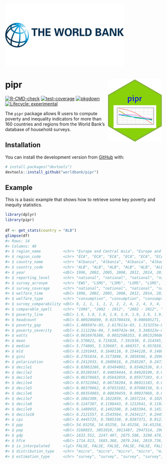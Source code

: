
<!-- README.md is generated from README.Rmd. Please edit that file -->

<a href = "https://worldbank.github.io/pipr"><img src = 'man/figures/World-Bank-logo.jpeg' style="height:200px;"/></a>

# pipr <a href='https://worldbank.github.io/pipr/index.html'><img src='man/figures/baseplot.png' align="right" style="float:right; height:200px;"/></a>

<!-- badges: start -->

[![R-CMD-check](https://github.com/worldbank/pipr/workflows/R-CMD-check/badge.svg)](https://github.com/worldbank/pipr/actions?workflow=R-CMD-check)
[![test-coverage](https://github.com/worldbank/pipr/workflows/test-coverage/badge.svg)](https://github.com/worldbank/pipr/actions)
[![pkgdown](https://github.com/worldbank/pipr/workflows/pkgdown/badge.svg)](https://github.com/worldbank/pipr/actions)
[![Lifecycle:
experimental](https://img.shields.io/badge/lifecycle-experimental-orange.svg)](https://lifecycle.r-lib.org/articles/stages.html#experimental)
<!-- badges: end -->

The `pipr` package allows R users to compute poverty and inequality
indicators for more than 160 countries and regions from the World Bank’s
database of household surveys.

## Installation

You can install the development version from
[GitHub](https://github.com/) with:

``` r
# install.packages("devtools")
devtools::install_github("worldbank/pipr")
```

## Example

This is a basic example that shows how to retrieve some key poverty and
inequity statistics.

``` r
library(dplyr)
library(pipr)

df <- get_stats(country = "ALB")
glimpse(df)
#> Rows: 14
#> Columns: 40
#> $ region_name          <chr> "Europe and Central Asia", "Europe and Central As…
#> $ region_code          <chr> "ECA", "ECA", "ECA", "ECA", "ECA", "ECA", "ECA", …
#> $ country_name         <chr> "Albania", "Albania", "Albania", "Albania", "Alba…
#> $ country_code         <chr> "ALB", "ALB", "ALB", "ALB", "ALB", "ALB", "ALB", …
#> $ year                 <dbl> 1996, 2002, 2005, 2008, 2012, 2014, 2015, 2016, 2…
#> $ reporting_level      <chr> "national", "national", "national", "national", "…
#> $ survey_acronym       <chr> "EWS", "LSMS", "LSMS", "LSMS", "LSMS", "HBS", "HB…
#> $ survey_coverage      <chr> "national", "national", "national", "national", "…
#> $ welfare_time         <dbl> 1996, 2002, 2005, 2008, 2012, 2014, 2015, 2016, 2…
#> $ welfare_type         <chr> "consumption", "consumption", "consumption", "con…
#> $ survey_comparability <dbl> 0, 1, 1, 1, 1, 2, 2, 2, 4, 2, 4, 3, 4, 3
#> $ comparable_spell     <chr> "1996", "2002 - 2012", "2002 - 2012", "2002 - 201…
#> $ poverty_line         <dbl> 1.9, 1.9, 1.9, 1.9, 1.9, 1.9, 1.9, 1.9, 1.9, 1.9,…
#> $ headcount            <dbl> 0.009206690, 0.015708434, 0.008605271, 0.00313649…
#> $ poverty_gap          <dbl> 1.400507e-03, 2.617611e-03, 1.313255e-03, 5.12411…
#> $ poverty_severity     <dbl> 4.111228e-04, 7.940742e-04, 3.348323e-04, 1.31118…
#> $ watts                <dbl> 0.0016976386, 0.0032506353, 0.0015296081, 0.00059…
#> $ mean                 <dbl> 6.570821, 6.715828, 7.591930, 8.314345, 7.882867,…
#> $ median               <dbl> 5.774805, 5.539607, 6.460357, 6.957659, 6.825289,…
#> $ mld                  <dbl> 0.1191043, 0.1648116, 0.1544128, 0.1488934, 0.138…
#> $ gini                 <dbl> 0.2701034, 0.3173898, 0.3059566, 0.2998467, 0.289…
#> $ polarization         <dbl> 0.2412933, 0.2689816, 0.2545287, 0.2473111, 0.249…
#> $ decile1              <dbl> 0.03863286, 0.03494002, 0.03482536, 0.03733625, 0…
#> $ decile2              <dbl> 0.05289347, 0.04859444, 0.04920109, 0.05136781, 0…
#> $ decile3              <dbl> 0.06378683, 0.05842059, 0.05977283, 0.06088472, 0…
#> $ decile4              <dbl> 0.07322042, 0.06738204, 0.06921183, 0.06983584, 0…
#> $ decile5              <dbl> 0.08379662, 0.07653102, 0.07988158, 0.07912079, 0…
#> $ decile6              <dbl> 0.09354903, 0.08839459, 0.09037069, 0.08924133, 0…
#> $ decile7              <dbl> 0.1082309, 0.1022859, 0.1037214, 0.1029873, 0.105…
#> $ decile8              <dbl> 0.1247387, 0.1198443, 0.1212641, 0.1192908, 0.122…
#> $ decile9              <dbl> 0.1489955, 0.1492508, 0.1483394, 0.1453520, 0.148…
#> $ decile10             <dbl> 0.2121557, 0.2543564, 0.2434117, 0.2445831, 0.229…
#> $ cpi                  <dbl> 0.4445725, 0.7805330, 0.8387371, 0.9123323, 1.020…
#> $ ppp                  <dbl> 54.65258, 54.65258, 54.65258, 54.65258, 54.65258,…
#> $ pop                  <dbl> 3168033, 3051010, 3011487, 2947314, 2900401, 2889…
#> $ gdp                  <dbl> 1633.552, 2247.497, 2675.508, 3298.478, 3736.339,…
#> $ hfce                 <dbl> 1714.813, 1685.368, 2079.244, 2819.736, 2989.866,…
#> $ is_interpolated      <lgl> FALSE, FALSE, FALSE, FALSE, FALSE, FALSE, FALSE, …
#> $ distribution_type    <chr> "micro", "micro", "micro", "micro", "micro", "mic…
#> $ estimation_type      <chr> "survey", "survey", "survey", "survey", "survey",…
```
